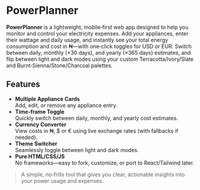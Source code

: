 # PowerPlanner

**PowerPlanner** is a lightweight, mobile‑first web app designed to help you monitor and control your electricity expenses. Add your appliances, enter their wattage and daily usage, and instantly see your total energy consumption and cost in ₦—with one‑click toggles for USD or EUR. Switch between daily, monthly (×30 days), and yearly (×365 days) estimates, and flip between light and dark modes using your custom Terracotta/Ivory/Slate and Burnt‑Sienna/Stone/Charcoal palettes.

## Features
- **Multiple Appliance Cards**  
  Add, edit, or remove any appliance entry.
- **Time‑frame Toggle**  
  Quickly switch between daily, monthly, and yearly cost estimates.
- **Currency Converter**  
  View costs in ₦, $ or € using live exchange rates (with fallbacks if needed).
- **Theme Switcher**  
  Seamlessly toggle between light and dark modes.
- **Pure HTML/CSS/JS**  
  No frameworks—easy to fork, customize, or port to React/Tailwind later.

> A simple, no‑frills tool that gives you clear, actionable insights into your power usage and expenses.
